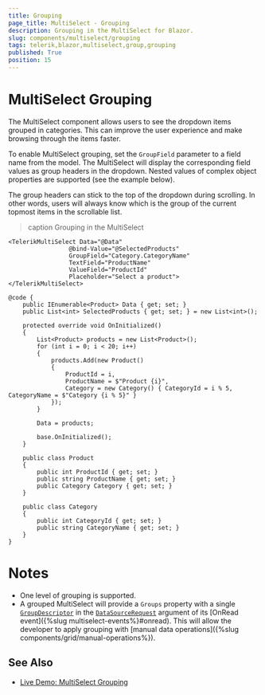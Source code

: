 ```yaml
---
title: Grouping
page_title: MultiSelect - Grouping
description: Grouping in the MultiSelect for Blazor.
slug: components/multiselect/grouping
tags: telerik,blazor,multiselect,group,grouping
published: True
position: 15
---
```


# MultiSelect Grouping

The MultiSelect component allows users to see the dropdown items grouped in categories. This can improve the user experience and make browsing through the items faster.

To enable MultiSelect grouping, set the `GroupField` parameter to a field name from the model. The MultiSelect will display the corresponding field values as group headers in the dropdown. Nested values of complex object properties are supported (see the example below).

The group headers can stick to the top of the dropdown during scrolling. In other words, users will always know which is the group of the current topmost items in the scrollable list.

>caption Grouping in the MultiSelect

````CSHTML
<TelerikMultiSelect Data="@Data"
                 @bind-Value="@SelectedProducts"
                 GroupField="Category.CategoryName"
                 TextField="ProductName"
                 ValueField="ProductId"
                 Placeholder="Select a product">
</TelerikMultiSelect>

@code {
    public IEnumerable<Product> Data { get; set; }
    public List<int> SelectedProducts { get; set; } = new List<int>();

    protected override void OnInitialized()
    {
        List<Product> products = new List<Product>();
        for (int i = 0; i < 20; i++)
        {
            products.Add(new Product()
            {
                ProductId = i,
                ProductName = $"Product {i}",
                Category = new Category() { CategoryId = i % 5, CategoryName = $"Category {i % 5}" }
            });
        }

        Data = products;

        base.OnInitialized();
    }

    public class Product
    {
        public int ProductId { get; set; }
        public string ProductName { get; set; }
        public Category Category { get; set; }
    }

    public class Category
    {
        public int CategoryId { get; set; }
        public string CategoryName { get; set; }
    }
}
````

# Notes

* One level of grouping is supported.
* A grouped MultiSelect will provide a `Groups` property with a single [`GroupDescriptor`](/blazor-ui/api/Telerik.DataSource.GroupDescriptor) in the [`DataSourceRequest`](/blazor-ui/api/Telerik.DataSource.DataSourceRequest) argument of its [OnRead event]({%slug multiselect-events%}#onread). This will allow the developer to apply grouping with [manual data operations]({%slug components/grid/manual-operations%}).

## See Also

  * [Live Demo: MultiSelect Grouping](https://demos.telerik.com/blazor-ui/multiselect/grouping)
